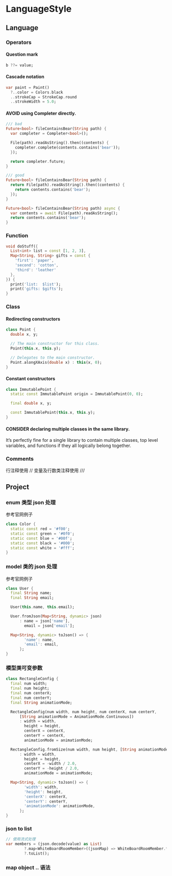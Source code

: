 # LanguageStyle
## Language
### Operators
#### Question mark
```dart
b ??= value;
```
#### Cascade notation
```dart
var paint = Paint()
  ?..color = Colors.black
  ..strokeCap = StrokeCap.round
  ..strokeWidth = 5.0;
```
#### AVOID using Completer directly.
```dart
/// bad
Future<bool> fileContainsBear(String path) {
  var completer = Completer<bool>();

  File(path).readAsString().then((contents) {
    completer.complete(contents.contains('bear'));
  });

  return completer.future;
}

/// good
Future<bool> fileContainsBear(String path) {
  return File(path).readAsString().then((contents) {
    return contents.contains('bear');
  });
}

Future<bool> fileContainsBear(String path) async {
  var contents = await File(path).readAsString();
  return contents.contains('bear');
}
```
### Function
```dart
void doStuff({
  List<int> list = const [1, 2, 3],
  Map<String, String> gifts = const {
    'first': 'paper',
    'second': 'cotton',
    'third': 'leather'
  },
}) {
  print('list:  $list');
  print('gifts: $gifts');
}
```
### Class
#### Redirecting constructors
```dart
class Point {
  double x, y;

  // The main constructor for this class.
  Point(this.x, this.y);

  // Delegates to the main constructor.
  Point.alongXAxis(double x) : this(x, 0);
}
```
#### Constant constructors
```dart
class ImmutablePoint {
  static const ImmutablePoint origin = ImmutablePoint(0, 0);

  final double x, y;

  const ImmutablePoint(this.x, this.y);
}
```
#### CONSIDER declaring multiple classes in the same library.
It’s perfectly fine for a single library to contain multiple classes, top level variables, and functions if they all logically belong together.

### Comments
行注释使用 //
变量及行数类注释使用 ///

## Project
### enum 类型 json 处理
参考官网例子
```dart
class Color {
  static const red = '#f00';
  static const green = '#0f0';
  static const blue = '#00f';
  static const black = '#000';
  static const white = '#fff';
}
```
### model 类的 json 处理
参考官网例子
```dart
class User {
  final String name;
  final String email;

  User(this.name, this.email);

  User.fromJson(Map<String, dynamic> json)
      : name = json['name'],
        email = json['email'];

  Map<String, dynamic> toJson() => {
        'name': name,
        'email': email,
      };
}
```
### 模型类可变参数
```dart
class RectangleConfig {
  final num width;
  final num height;
  final num centerX;
  final num centerY;
  final String animationMode;

  RectangleConfig(num width, num height, num centerX, num centerY,
      [String animationMode = AnimationMode.Continuous])
      : width = width,
        height = height,
        centerX = centerX,
        centerY = centerX,
        animationMode = animationMode;

  RectangleConfig.fromSize(num width, num height, [String animationMode = AnimationMode.Continuous])
      : width = width,
        height = height,
        centerX = -width / 2.0,
        centerY = -height / 2.0,
        animationMode = animationMode;

  Map<String, dynamic> toJson() => {
        'width': width,
        'height': height,
        'centerX': centerX,
        'centerY': centerY,
        'animationMode': animationMode,
      };
}
```
### json to list
```dart
// 使用流式处理
var members = (json.decode(value) as List)
        ?.map<WhiteBoardRoomMember>((jsonMap) => WhiteBoardRoomMember.fromJson(jsonMap))
        ?.toList();
```
### map object .. 语法